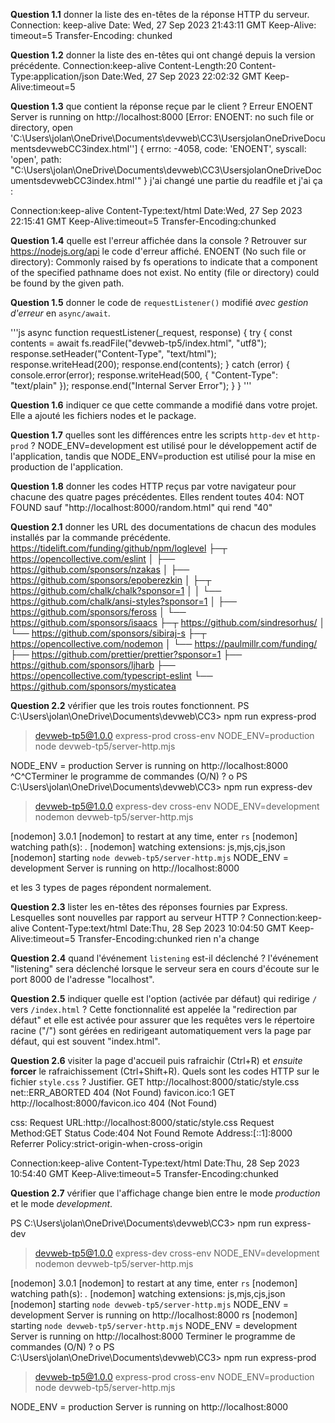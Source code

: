**Question 1.1** donner la liste des en-têtes de la réponse HTTP du serveur.
Connection: keep-alive
Date: Wed, 27 Sep 2023 21:43:11 GMT
Keep-Alive: timeout=5
Transfer-Encoding: chunked


**Question 1.2** donner la liste des en-têtes qui ont changé depuis la version précédente.
Connection:keep-alive
Content-Length:20
Content-Type:application/json
Date:Wed, 27 Sep 2023 22:02:32 GMT
Keep-Alive:timeout=5


**Question 1.3** que contient la réponse reçue par le client ?
Erreur ENOENT
Server is running on http://localhost:8000
[Error: ENOENT: no such file or directory, open 'C:\Users\jolan\OneDrive\Documents\devweb\CC3\UsersjolanOneDriveDocumentsdevwebCC3index.html''] {
  errno: -4058,
  code: 'ENOENT',
  syscall: 'open',
  path: "C:\\Users\\jolan\\OneDrive\\Documents\\devweb\\CC3\\UsersjolanOneDriveDocumentsdevwebCC3index.html'"
}
j'ai changé une partie du readfile et j'ai ça :

Connection:keep-alive
Content-Type:text/html
Date:Wed, 27 Sep 2023 22:15:41 GMT
Keep-Alive:timeout=5
Transfer-Encoding:chunked


**Question 1.4** quelle est l'erreur affichée dans la console ? Retrouver sur <https://nodejs.org/api> le code d'erreur affiché.
ENOENT (No such file or directory): Commonly raised by fs operations to indicate that a component of the specified pathname does not exist. No entity (file or directory) could be found by the given path.



**Question 1.5** donner le code de `requestListener()` modifié _avec gestion d'erreur_ en `async/await`.

'''js
async function requestListener(_request, response) {
  try {
    const contents = await fs.readFile("devweb-tp5/index.html", "utf8");
    response.setHeader("Content-Type", "text/html");
    response.writeHead(200);
    response.end(contents);
  } catch (error) {
    console.error(error);
    response.writeHead(500, { "Content-Type": "text/plain" });
    response.end("Internal Server Error");
  }
}
'''


**Question 1.6** indiquer ce que cette commande a modifié dans votre projet.
Elle a ajouté les fichiers nodes et le package.


**Question 1.7** quelles sont les différences entre les scripts `http-dev` et `http-prod` ?
NODE_ENV=development est utilisé pour le développement actif de l'application, tandis que NODE_ENV=production est utilisé pour la mise en production de l'application.


**Question 1.8** donner les codes HTTP reçus par votre navigateur pour chacune des quatre pages précédentes.
Elles rendent toutes 404: NOT FOUND sauf "http://localhost:8000/random.html" qui rend "40"

**Question 2.1** donner les URL des documentations de chacun des modules installés par la commande précédente.
https://tidelift.com/funding/github/npm/loglevel
├─┬ https://opencollective.com/eslint
│ ├── https://github.com/sponsors/nzakas
│ ├── https://github.com/sponsors/epoberezkin
│ ├─┬ https://github.com/chalk/chalk?sponsor=1
│ │ └── https://github.com/chalk/ansi-styles?sponsor=1
│ ├── https://github.com/sponsors/feross
│ └── https://github.com/sponsors/isaacs
├─┬ https://github.com/sindresorhus/
│ └── https://github.com/sponsors/sibiraj-s
├─┬ https://opencollective.com/nodemon
│ └── https://paulmillr.com/funding/
├── https://github.com/prettier/prettier?sponsor=1
├── https://github.com/sponsors/ljharb
├── https://opencollective.com/typescript-eslint
└── https://github.com/sponsors/mysticatea


**Question 2.2** vérifier que les trois routes fonctionnent.
PS C:\Users\jolan\OneDrive\Documents\devweb\CC3> npm run express-prod

> devweb-tp5@1.0.0 express-prod
> cross-env NODE_ENV=production node devweb-tp5/server-http.mjs

NODE_ENV = production
Server is running on http://localhost:8000
^C^CTerminer le programme de commandes (O/N) ? o
PS C:\Users\jolan\OneDrive\Documents\devweb\CC3> npm run express-dev 

> devweb-tp5@1.0.0 express-dev
> cross-env NODE_ENV=development nodemon devweb-tp5/server-http.mjs

[nodemon] 3.0.1
[nodemon] to restart at any time, enter `rs`
[nodemon] watching path(s): *.*
[nodemon] watching extensions: js,mjs,cjs,json
[nodemon] starting `node devweb-tp5/server-http.mjs`
NODE_ENV = development
Server is running on http://localhost:8000

et les 3 types de pages répondent normalement.


**Question 2.3** lister les en-têtes des réponses fournies par Express. Lesquelles sont nouvelles par rapport au serveur HTTP ?
Connection:keep-alive
Content-Type:text/html
Date:Thu, 28 Sep 2023 10:04:50 GMT
Keep-Alive:timeout=5
Transfer-Encoding:chunked
rien n'a change


**Question 2.4** quand l'événement `listening` est-il déclenché ?
l'événement "listening" sera déclenché lorsque le serveur sera en cours d'écoute sur le port 8000 de l'adresse "localhost".


**Question 2.5** indiquer quelle est l'option (activée par défaut) qui redirige `/` vers `/index.html` ?
Cette fonctionnalité est appelée la "redirection par défaut" et elle est activée pour assurer que les requêtes vers le répertoire racine ("/") sont gérées en redirigeant automatiquement vers la page par défaut, qui est souvent "index.html".


**Question 2.6** visiter la page d'accueil puis rafraichir (Ctrl+R) et _ensuite_ **forcer** le rafraichissement (Ctrl+Shift+R). Quels sont les codes HTTP sur le fichier `style.css` ? Justifier.
GET http://localhost:8000/static/style.css net::ERR_ABORTED 404 (Not Found)
favicon.ico:1     GET http://localhost:8000/favicon.ico 404 (Not Found)

css:
Request URL:http://localhost:8000/static/style.css
Request Method:GET
Status Code:404 Not Found
Remote Address:[::1]:8000
Referrer Policy:strict-origin-when-cross-origin

Connection:keep-alive
Content-Type:text/html
Date:Thu, 28 Sep 2023 10:54:40 GMT
Keep-Alive:timeout=5
Transfer-Encoding:chunked


**Question 2.7** vérifier que l'affichage change bien entre le mode _production_ et le mode _development_.

PS C:\Users\jolan\OneDrive\Documents\devweb\CC3> npm run express-dev 

> devweb-tp5@1.0.0 express-dev
> cross-env NODE_ENV=development nodemon devweb-tp5/server-http.mjs

[nodemon] 3.0.1
[nodemon] to restart at any time, enter `rs`
[nodemon] watching path(s): *.*
[nodemon] watching extensions: js,mjs,cjs,json
[nodemon] starting `node devweb-tp5/server-http.mjs`
NODE_ENV = development
Server is running on http://localhost:8000
rs
[nodemon] starting `node devweb-tp5/server-http.mjs`
NODE_ENV = development
Server is running on http://localhost:8000
Terminer le programme de commandes (O/N) ? o
PS C:\Users\jolan\OneDrive\Documents\devweb\CC3> npm run express-prod

> devweb-tp5@1.0.0 express-prod
> cross-env NODE_ENV=production node devweb-tp5/server-http.mjs

NODE_ENV = production
Server is running on http://localhost:8000
